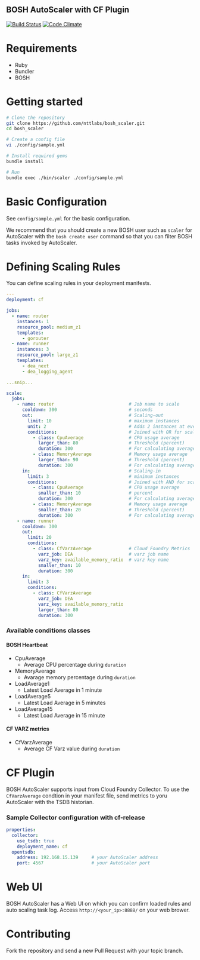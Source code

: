 BOSH AutoScaler with CF Plugin
------------------------------

[![Build Status](https://travis-ci.org/nttlabs/bosh-scaler.png?branch=master)](https://travis-ci.org/nttlabs/bosh-scaler)
[![Code Climate](https://codeclimate.com/github/nttlabs/bosh-scaler.png)](https://codeclimate.com/github/nttlabs/bosh-scaler)


Requirements
============

* Ruby
* Bundler
* BOSH


Getting started
===============

```sh
# Clone the repository
git clone https://github.com/nttlabs/bosh_scaler.git
cd bosh_scaler

# Create a config file
vi ./config/sample.yml

# Install required gems
bundle install

# Run
bundle exec ./bin/scaler ./config/sample.yml
```


Basic Configuration
===================

See `config/sample.yml` for the basic configuration.

We recommend that you should create a new BOSH user such as `scaler` for AutoScaler with the `bosh create user` command so that you can filter BOSH tasks invoked by AutoScaler.


Defining Scaling Rules
======================

You can define scaling rules in your deployment manifests.

```yaml
---
deployment: cf

jobs:
  - name: router
    instances: 1
    resource_pool: medium_z1
    templates:
      - gorouter
  - name: runner
    instances: 3
    resource_pool: large_z1
    templates:
      - dea_next
      - dea_logging_agent

...snip...

scale:
  jobs:
    - name: router                            # Job name to scale
      cooldown: 300                           # seconds
      out:                                    # Scaling-out
        limit: 10                             # maximum instances
        unit: 2                               # Adds 2 instances at every event (default: 1)
        conditions:                           # Joined with OR for scaling-out
          - class: CpuAverage                 # CPU usage average
            larger_than: 80                   # Threshold (percent)
            duration: 300                     # For calculating average
          - class: MemoryAverage              # Memory usage average
            larger_than: 90                   # Threshold (percent)
            duration: 300                     # For calculating average
      in:                                     # Scaling-in
        limit: 3                              # minimum instances
        conditions:                           # Joined with AND for scaling-in
          - class: CpuAverage                 # CPU usage average
            smaller_than: 10                  # percent
            duration: 300                     # For calculating average
          - class: MemoryAverage              # Memory usage average
            smaller_than: 20                  # Threshold (percent)
            duration: 300                     # For calculating average
    - name: runner
      cooldown: 300
      out:
        limit: 20
        conditions:
          - class: CfVarzAverage              # Cloud Foundry Metrics
            varz_job: DEA                     # varz job name
            varz_key: available_memory_ratio  # varz key name
            smaller_than: 10
            duration: 300
      in:
        limit: 3
        conditions:
          - class: CfVarzAverage
            varz_job: DEA
            varz_key: available_memory_ratio
            larger_than: 80
            duration: 300
```

### Available conditions classes

#### BOSH Heartbeat

* CpuAverage
  * Average CPU percentage during `duration`
* MemoryAverage
  * Avarage memory percentage during `duration`
* LoadAverage1
  * Latest Load Average in 1 minute
* LoadAverage5
  * Latest Load Average in 5 minutes
* LoadAverage15
  * Latest Load Average in 15 minute

#### CF VARZ metrics

* CfVarzAverage
  * Average CF Varz value during `duration`


CF Plugin
=========

BOSH AutoScaler supports input from Cloud Foundry Collector. To use the `CfVarzAverage` condtion in your manifest file, send metrics to yoru AutoScaler with the TSDB historian.

### Sample Collector configuration with cf-release

```yaml
properties:
  collector:
    use_tsdb: true
    deployment_name: cf
  opentsdb:
    address: 192.168.15.139     # your AutoScaler address
    port: 4567                  # your AutoScaler port
```


Web UI
======

BOSH AutoScaler has a Web UI on which you can confirm loaded rules and auto scaling task log. Access `http://<your_ip>:8888/` on your web brower.


Contributing
============

Fork the repository and send a new Pull Request with your topic branch.
